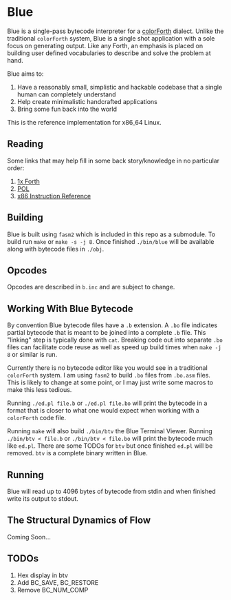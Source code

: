 # Blue

Blue is a single-pass bytecode interpreter for a [colorForth](https://colorforth.github.io/index.html) dialect. Unlike the traditional `colorForth` system, Blue is a single shot application with a sole focus on generating output. Like any Forth, an emphasis is placed on building user defined vocabularies to describe and solve the problem at hand.

Blue aims to:

1. Have a reasonably small, simplistic and hackable codebase that a single human can completely understand
1. Help create minimalistic handcrafted applications
1. Bring some fun back into the world

This is the reference implementation for x86_64 Linux.

## Reading

Some links that may help fill in some back story/knowledge in no particular order:

1. [1x Forth](https://www.ultratechnology.com/1xforth.htm)
2. [POL](https://colorforth.github.io/POL.htm)
3. [x86 Instruction Reference](https://www.felixcloutier.com/x86/)

## Building

Blue is built using `fasm2` which is included in this repo as a submodule. To build run `make` or `make -s -j 8`. Once finished `./bin/blue` will be available along with bytecode files in `./obj`.

## Opcodes

Opcodes are described in `b.inc` and are subject to change.

## Working With Blue Bytecode

By convention Blue bytecode files have a `.b` extension. A `.bo` file indicates partial bytecode that is meant to be joined into a complete `.b` file. This "linking" step is typically done with `cat`. Breaking code out into separate `.bo` files can facilitate code reuse as well as speed up build times when `make -j 8` or similar is run.

Currently there is no bytecode editor like you would see in a traditional `colorForth` system. I am using `fasm2` to build `.bo` files from `.bo.asm` files. This is likely to change at some point, or I may just write some macros to make this less tedious. 

Running `./ed.pl file.b` or `./ed.pl file.bo` will print the bytecode in a format that is closer to what one would expect when working with a `colorForth` code file.

Running `make` will also build `./bin/btv` the Blue Terminal Viewer. Running `./bin/btv < file.b` or `./bin/btv < file.bo` will print the bytecode much like `ed.pl`. There are some TODOs for `btv` but once finished `ed.pl` will be removed. `btv` is a complete binary written in Blue.

## Running

Blue will read up to 4096 bytes of bytecode from stdin and when finished write its output to stdout.

## The Structural Dynamics of Flow

Coming Soon...

## TODOs

1. Hex display in btv
2. Add BC_SAVE, BC_RESTORE
3. Remove BC_NUM_COMP
